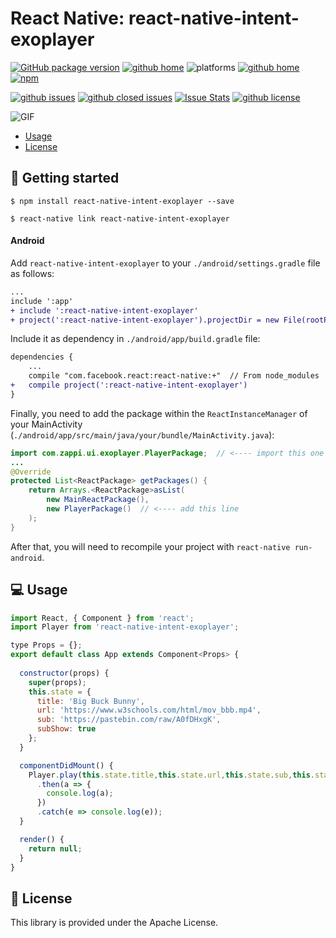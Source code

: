 # React Native: react-native-intent-exoplayer

[![GitHub package version](https://img.shields.io/github/package-json/v/gaetanozappi/react-native-intent-exoplayer.svg?style=flat&colorB=2b7cff)](https://github.com/gaetanozappi/react-native-intent-exoplayer)
[![github home](http://img.shields.io/npm/v/react-native-intent-exoplayer.svg?style=flat)](https://www.npmjs.com/package/react-native-intent-exoplayer)
![platforms](https://img.shields.io/badge/platforms-Android-brightgreen.svg?style=flat&colorB=191A17)
[![github home](https://img.shields.io/badge/gaetanozappi-react--native--intent--exoplayer-blue.svg?style=flat)](https://github.com/gaetanozappi/react-native-intent-exoplayer)
[![npm](https://img.shields.io/npm/dm/react-native-exoplayer-player.svg?style=flat&colorB=007ec6)](https://www.npmjs.com/package/react-native-intent-exoplayer)

[![github issues](https://img.shields.io/github/issues/gaetanozappi/react-native-intent-exoplayer.svg?style=flat)](https://github.com/gaetanozappi/react-native-intent-exoplayer/issues)
[![github closed issues](https://img.shields.io/github/issues-closed/gaetanozappi/react-native-intent-exoplayer.svg?style=flat&colorB=44cc11)](https://github.com/gaetanozappi/react-native-intent-exoplayer/issues?q=is%3Aissue+is%3Aclosed)
[![Issue Stats](https://img.shields.io/issuestats/i/github/gaetanozappi/react-native-intent-exoplayer.svg?style=flat&colorB=44cc11)](http://github.com/gaetanozappi/react-native-intent-exoplayer/issues)
[![github license](https://img.shields.io/github/license/gaetanozappi/react-native-intent-exoplayer.svg)]()

![GIF](screenshot/exoplayer-ui.gif)

-   [Usage](#-usage)
-   [License](#-license)

## 📖 Getting started

`$ npm install react-native-intent-exoplayer --save`

`$ react-native link react-native-intent-exoplayer`

#### Android

Add `react-native-intent-exoplayer` to your `./android/settings.gradle` file as follows:

```diff
...
include ':app'
+ include ':react-native-intent-exoplayer'
+ project(':react-native-intent-exoplayer').projectDir = new File(rootProject.projectDir, '../node_modules/react-native-intent-exoplayer/android/app')
```

Include it as dependency in `./android/app/build.gradle` file:

```diff
dependencies {
    ...
    compile "com.facebook.react:react-native:+"  // From node_modules
+   compile project(':react-native-intent-exoplayer')
}
```

Finally, you need to add the package within the `ReactInstanceManager` of your
MainActivity (`./android/app/src/main/java/your/bundle/MainActivity.java`):

```java
import com.zappi.ui.exoplayer.PlayerPackage;  // <---- import this one
...
@Override
protected List<ReactPackage> getPackages() {
    return Arrays.<ReactPackage>asList(
        new MainReactPackage(),
        new PlayerPackage()  // <---- add this line
    );
}
```

After that, you will need to recompile
your project with `react-native run-android`.

## 💻 Usage

```javascript
import React, { Component } from 'react';
import Player from 'react-native-intent-exoplayer';

type Props = {};
export default class App extends Component<Props> {
  
  constructor(props) {
    super(props);
    this.state = {
      title: 'Big Buck Bunny',
      url: 'https://www.w3schools.com/html/mov_bbb.mp4',
      sub: 'https://pastebin.com/raw/A0fDHxgK',
      subShow: true
    };
  }

  componentDidMount() {
    Player.play(this.state.title,this.state.url,this.state.sub,this.state.subShow)
      .then(a => {
        console.log(a);
      })
      .catch(e => console.log(e));
  }

  render() {
    return null;
  }
}
```

## 📜 License
This library is provided under the Apache License.

